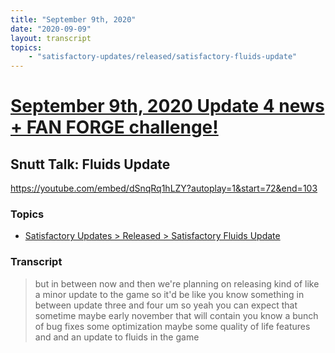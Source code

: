 ```yaml
---
title: "September 9th, 2020"
date: "2020-09-09"
layout: transcript
topics: 
    - "satisfactory-updates/released/satisfactory-fluids-update"
---
```

# [September 9th, 2020 Update 4 news + FAN FORGE challenge!](../2020-09-09.md)
## Snutt Talk: Fluids Update
https://youtube.com/embed/dSnqRq1hLZY?autoplay=1&start=72&end=103
### Topics
* [Satisfactory Updates > Released > Satisfactory Fluids Update](../topics/satisfactory-updates/released/satisfactory-fluids-update.md)

### Transcript

> but in between now and then we're
> planning on releasing kind of like a
> minor update to the game so it'd be like
> you know something in between update
> three and four um
> so yeah you can expect that sometime
> maybe early
> november that will contain you know a
> bunch of bug fixes some optimization
> maybe some quality of life features and
> and an update to fluids in the game
